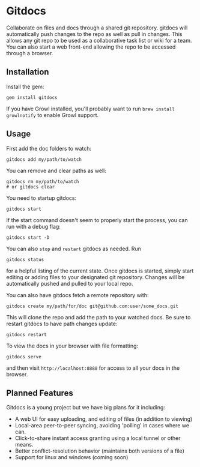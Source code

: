 # Gitdocs

Collaborate on files and docs through a shared git repository. gitdocs will automatically push changes to the repo as well as pull in changes.
This allows any git repo to be used as a collaborative task list or wiki for a team. 
You can also start a web front-end allowing the repo to be accessed through a browser.

## Installation

Install the gem:

```
gem install gitdocs
```

If you have Growl installed, you'll probably want to run `brew install growlnotify` to enable Growl support.

## Usage

First add the doc folders to watch:

```
gitdocs add my/path/to/watch
```

You can remove and clear paths as well:

```
gitdocs rm my/path/to/watch
# or gitdocs clear
```

You need to startup gitdocs:

```
gitdocs start
```

If the start command doesn't seem to properly start the process, you can run with a debug flag:

```
gitdocs start -D
```

You can also `stop` and `restart` gitdocs as needed. Run

```
gitdocs status
```

for a helpful listing of the current state. Once gitdocs is started, simply start editing or adding files to your
designated git repository. Changes will be automatically pushed and pulled to your local repo.

You can also have gitdocs fetch a remote repository with:

```
gitdocs create my/path/for/doc git@github.com:user/some_docs.git
```

This will clone the repo and add the path to your watched docs. Be sure to restart gitdocs
to have path changes update:

```
gitdocs restart
```

To view the docs in your browser with file formatting:

```
gitdocs serve
```

and then visit `http://localhost:8888` for access to all your docs in the browser.

## Planned Features

Gitdocs is a young project but we have big plans for it including:

 - A web UI for easy uploading, and editing of files (in addition to viewing)
 - Local-area peer-to-peer syncing, avoiding 'polling' in cases where we can.
 - Click-to-share instant access granting using a local tunnel or other means.
 - Better conflict-resolution behavior (maintains both versions of a file)
 - Support for linux and windows (coming soon)
